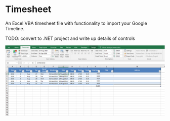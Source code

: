 # Timesheet
An Excel VBA timesheet file with functionality to import your Google Timeline.

TODO: convert to .NET project and write up details of controls

<img align="left" src="screenshot.png">

